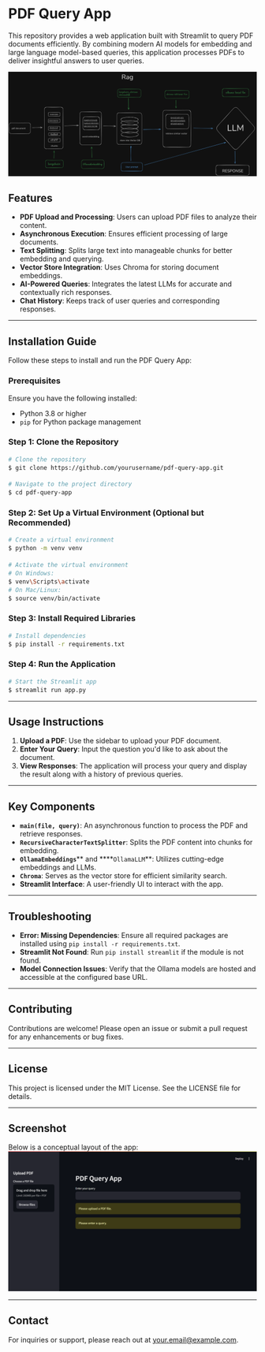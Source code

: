 # PDF Query App

This repository provides a web application built with Streamlit to query PDF documents efficiently. By combining modern AI models for embedding and large language model-based queries, this application processes PDFs to deliver insightful answers to user queries.

![rag](assets/rag.png)


## Features

- **PDF Upload and Processing**: Users can upload PDF files to analyze their content.
- **Asynchronous Execution**: Ensures efficient processing of large documents.
- **Text Splitting**: Splits large text into manageable chunks for better embedding and querying.
- **Vector Store Integration**: Uses Chroma for storing document embeddings.
- **AI-Powered Queries**: Integrates the latest LLMs for accurate and contextually rich responses.
- **Chat History**: Keeps track of user queries and corresponding responses.

---

## Installation Guide

Follow these steps to install and run the PDF Query App:

### Prerequisites

Ensure you have the following installed:

- Python 3.8 or higher
- `pip` for Python package management

### Step 1: Clone the Repository

```bash
# Clone the repository
$ git clone https://github.com/yourusername/pdf-query-app.git

# Navigate to the project directory
$ cd pdf-query-app
```

### Step 2: Set Up a Virtual Environment (Optional but Recommended)

```bash
# Create a virtual environment
$ python -m venv venv

# Activate the virtual environment
# On Windows:
$ venv\Scripts\activate
# On Mac/Linux:
$ source venv/bin/activate
```

### Step 3: Install Required Libraries

```bash
# Install dependencies
$ pip install -r requirements.txt
```

### Step 4: Run the Application

```bash
# Start the Streamlit app
$ streamlit run app.py
```

---

## Usage Instructions

1. **Upload a PDF**: Use the sidebar to upload your PDF document.
2. **Enter Your Query**: Input the question you'd like to ask about the document.
3. **View Responses**: The application will process your query and display the result along with a history of previous queries.

---

## Key Components

- **`main(file, query)`**: An asynchronous function to process the PDF and retrieve responses.
- **`RecursiveCharacterTextSplitter`**: Splits the PDF content into chunks for embedding.
- **`OllamaEmbeddings`**\*\* and \*\*\*\*`OllamaLLM`\*\*: Utilizes cutting-edge embeddings and LLMs.
- **`Chroma`**: Serves as the vector store for efficient similarity search.
- **Streamlit Interface**: A user-friendly UI to interact with the app.

---

## Troubleshooting

- **Error: Missing Dependencies**: Ensure all required packages are installed using `pip install -r requirements.txt`.
- **Streamlit Not Found**: Run `pip install streamlit` if the module is not found.
- **Model Connection Issues**: Verify that the Ollama models are hosted and accessible at the configured base URL.

---

## Contributing

Contributions are welcome! Please open an issue or submit a pull request for any enhancements or bug fixes.

---

## License

This project is licensed under the MIT License. See the LICENSE file for details.

---

## Screenshot

Below is a conceptual layout of the app:
![rag](assets/Screenshot.png)




---

## Contact

For inquiries or support, please reach out at [your.email@example.com](mailto\:thenan0987@gmail.com).

